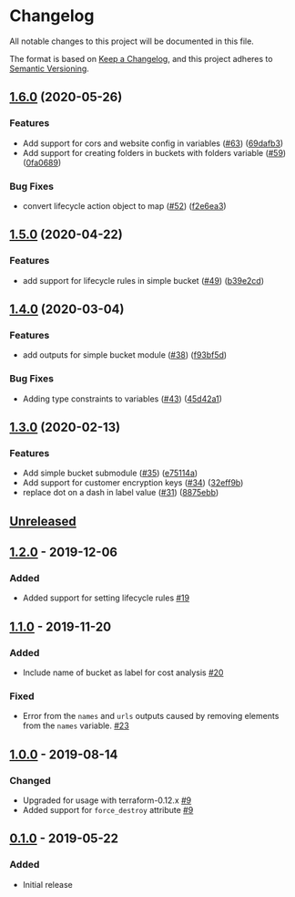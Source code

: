 # Changelog

All notable changes to this project will be documented in this file.

The format is based on
[Keep a Changelog](https://keepachangelog.com/en/1.0.0/),
and this project adheres to
[Semantic Versioning](https://semver.org/spec/v2.0.0.html).

## [1.6.0](https://www.github.com/terraform-google-modules/terraform-google-cloud-storage/compare/v1.5.0...v1.6.0) (2020-05-26)


### Features

* Add support for cors and website config in variables ([#63](https://www.github.com/terraform-google-modules/terraform-google-cloud-storage/issues/63)) ([69dafb3](https://www.github.com/terraform-google-modules/terraform-google-cloud-storage/commit/69dafb3b3c532013919f4da416fa72aa009621a3))
* Add support for creating folders in buckets with folders variable ([#59](https://www.github.com/terraform-google-modules/terraform-google-cloud-storage/issues/59)) ([0fa0689](https://www.github.com/terraform-google-modules/terraform-google-cloud-storage/commit/0fa068980e4d01b66f5f0f2d923f6fae730b1151))


### Bug Fixes

* convert lifecycle action object to map ([#52](https://www.github.com/terraform-google-modules/terraform-google-cloud-storage/issues/52)) ([f2e6ea3](https://www.github.com/terraform-google-modules/terraform-google-cloud-storage/commit/f2e6ea3e1954c8311ff326d7c512756db1dd5ae9))

## [1.5.0](https://www.github.com/terraform-google-modules/terraform-google-cloud-storage/compare/v1.4.0...v1.5.0) (2020-04-22)


### Features

* add support for lifecycle rules in simple bucket ([#49](https://www.github.com/terraform-google-modules/terraform-google-cloud-storage/issues/49)) ([b39e2cd](https://www.github.com/terraform-google-modules/terraform-google-cloud-storage/commit/b39e2cdf0848b59d00dd7fe65c917a5bf4a1176a))

## [1.4.0](https://www.github.com/terraform-google-modules/terraform-google-cloud-storage/compare/v1.3.0...v1.4.0) (2020-03-04)


### Features

* add outputs for simple bucket module ([#38](https://www.github.com/terraform-google-modules/terraform-google-cloud-storage/issues/38)) ([f93bf5d](https://www.github.com/terraform-google-modules/terraform-google-cloud-storage/commit/f93bf5d88842018f8421be61af5a0f4afd947487))


### Bug Fixes

* Adding type constraints to variables ([#43](https://www.github.com/terraform-google-modules/terraform-google-cloud-storage/issues/43)) ([45d42a1](https://www.github.com/terraform-google-modules/terraform-google-cloud-storage/commit/45d42a1d7f73f8c4ad77d1455de77ce88ab0e8ad))

## [1.3.0](https://www.github.com/terraform-google-modules/terraform-google-cloud-storage/compare/v1.2.0...v1.3.0) (2020-02-13)


### Features

* Add simple bucket submodule ([#35](https://www.github.com/terraform-google-modules/terraform-google-cloud-storage/issues/35)) ([e75114a](https://www.github.com/terraform-google-modules/terraform-google-cloud-storage/commit/e75114a5770d8aab65764d4c04a36c52bde4f073))
* Add support for customer encryption keys ([#34](https://www.github.com/terraform-google-modules/terraform-google-cloud-storage/issues/34)) ([32eff9b](https://www.github.com/terraform-google-modules/terraform-google-cloud-storage/commit/32eff9b9330e6c9bb683cfd75d0baf9d9798b7eb))
* replace dot on a dash in label value ([#31](https://www.github.com/terraform-google-modules/terraform-google-cloud-storage/issues/31)) ([8875ebb](https://www.github.com/terraform-google-modules/terraform-google-cloud-storage/commit/8875ebbc645e1a6196c61a9f4d0cfaf3fa0f6569))

## [Unreleased]

## [1.2.0] - 2019-12-06

### Added

- Added support for setting lifecycle rules [#19](https://github.com/terraform-google-modules/terraform-google-cloud-storage/pull/19)

## [1.1.0] - 2019-11-20

### Added

- Include name of bucket as label for cost analysis [#20]

### Fixed

- Error from the `names` and `urls` outputs caused by removing elements from the `names` variable. [#23]

## [1.0.0] - 2019-08-14

### Changed

- Upgraded for usage with terraform-0.12.x [#9]
- Added support for `force_destroy` attribute [#9]

## [0.1.0] - 2019-05-22

### Added

- Initial release

[Unreleased]: https://github.com/terraform-google-modules/terraform-google-cloud-storage/compare/v1.2.0...HEAD
[1.2.0]: https://github.com/terraform-google-modules/terraform-google-cloud-storage/compare/v1.1.0...v1.2.0
[1.1.0]: https://github.com/terraform-google-modules/terraform-google-cloud-storage/compare/v1.0.0...v1.1.0
[1.0.0]: https://github.com/terraform-google-modules/terraform-google-cloud-storage/compare/v0.1.0...v1.0.0
[0.1.0]: https://github.com/terraform-google-modules/terraform-google-cloud-storage/releases/tag/v0.1.0

[#23]: https://github.com/terraform-google-modules/terraform-google-cloud-storage/pull/23
[#20]: https://github.com/terraform-google-modules/terraform-google-cloud-storage/pull/20
[#9]: https://github.com/terraform-google-modules/terraform-google-cloud-storage/pull/9
